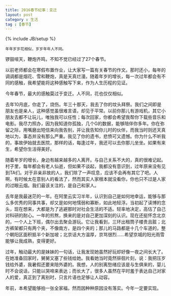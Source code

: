 ```yaml
---
title: 2016春节纪事：变迁
layout: post
category : 生活 
tag : [春节]
---
```

{% include JB/setup %}

	年年岁岁花相似，岁岁年年人不同。
	
锣鼓喧天，鞭炮齐鸣，不知不觉已经过了27个春节。

以前老师都会在寒假布置作业，让大家写一篇有关春节的作文。那时还小，每年的调调都是烟花、雪和鞭炮，真是天真烂漫。随着年岁的增长，每一次过年都会有不同的感触，我希望能将这种感触写下来，作为人生历程的见证。

今年春节，最大的感触莫过于变迁。人不同，花也仅仅相似。

去年10月底，你走了，烧伤。年三十那天，我去了你的坟头拜祭。我们之间即是朋友也是亲人，这种感觉虽很难言语，却见于平常。以前你那儿有游戏机，其它小朋友去都不让玩儿，唯独我可以任性；每次回家，你都会希望我帮你下载些音乐和电影。我尽力照办，因为我知道你孤独，几个G的数据，能够陪伴你多年。你在弥留之际，用嘴磨出短信来向我告别，并让我告知你儿时的伙伴，而我当时则还天真地以为，事态并没有那么严重。我见了你的遗书，悲愤可又遗憾。你为什么不听我的，事故伊始就去医院，那样的话，每逢过年，我还可以去你那儿坐坐。如果有来生，希望你生活得美好。

随着年岁的增长，身边有越来越多的人离开。与自己关系不大的，真的很难记起。村子里，每年都会有老人仙逝，但如果不谈起，我都没有意识到，过年原来没有见到TA们。对于非亲非故的人，我们除了一声叹息，应该不会再有其它了吧。人啊，有时候太在意别人的看法了，然而其实人家根本就没看你，你也只不过是人家的过眼云烟。我们最该关注的，是自己和家人。

去年是我最迷茫的一年。在阿里云实习半年，认识到自己是如何地幸运，能够与那么多优秀的同事共事，却又是如何地懦弱和寡断，如此地轻浮。当初起了读博的念头，现在想来，大都是为了逃避那时对社会生活的不适。轻率地决定，高估了自己对科研的耐心。一年的煎熬，换来的是对自己更加深刻的认识。现在还挺怀念北京的，一个人上下班，偶尔出去聚会游玩。它让我看到，三环出租筒子楼贵且脏；北方裤架都只有两个夹，不像南方，是四个夹的；那儿的马路都是十几个车道的，整个朝阳区面积抵半个新加坡；北京话大方温厚，京骂很烈……希望京城的阳光雨雪能够让我成熟，变得更好。

过年，触动最大的是妹妹的一句话，让我发现她虽然好玩却好像一夜之间长大了。在她准备回家时，舅舅又塞了些钱给她。我看她当时竟然徘徊片刻，说：我把压岁钱给外婆，我暑假还要来陪外婆的。我想，人的别离愁绪应该是与生俱来的，婴儿时不会说话，只能以哭啼来表达；而长大了，很多人虽然在平时羞于表达自己对家人的爱，真正到了离别时，只言片语也足够让人动容。

年前，本希望能够拍一张全家福，然而因种种原因没有落实。今年一定要实现。
